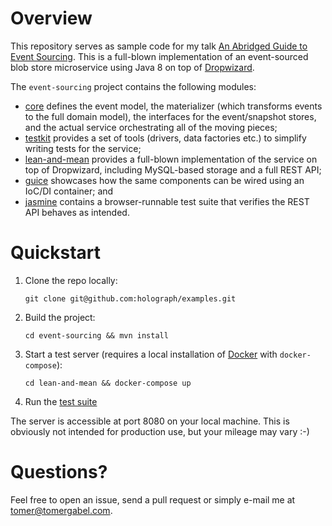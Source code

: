 # Overview

This repository serves as sample code for my talk [An Abridged Guide to Event Sourcing](https://www.slideshare.net/holograph/an-abridged-guide-to-event-sourcing). This is a full-blown implementation of an event-sourced blob store microservice using Java 8 on top of [Dropwizard](http://www.dropwizard.io/).
 
The `event-sourcing` project contains the following modules:

* [core](core) defines the event model, the materializer (which transforms events to the full domain model), the interfaces for the event/snapshot stores, and the actual service orchestrating all of the moving pieces;
* [testkit](testkit) provides a set of tools (drivers, data factories etc.) to simplify writing tests for the service;
* [lean-and-mean](lean-and-mean) provides a full-blown implementation of the service on top of Dropwizard, including MySQL-based storage and a full REST API;
* [guice](guice) showcases how the same components can be wired using an IoC/DI container; and
* [jasmine](jasmine) contains a browser-runnable test suite that verifies the REST API behaves as intended.

# Quickstart

1. Clone the repo locally:
   ```
   git clone git@github.com:holograph/examples.git
   ```
2. Build the project:
   ```
   cd event-sourcing && mvn install
   ```
3. Start a test server (requires a local installation of [Docker](https://www.docker.com/) with `docker-compose`):
   ```
   cd lean-and-mean && docker-compose up
   ```
4. Run the [test suite](jasmine/SpecRunner.html)

The server is accessible at port 8080 on your local machine. This is obviously not intended for production use, but your mileage may vary :-)

# Questions?

Feel free to open an issue, send a pull request or simply e-mail me at [tomer@tomergabel.com](mailto:tomer@tomergabel.com).

